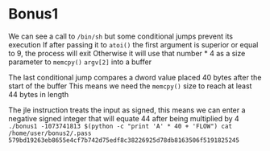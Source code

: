# Bonus1

We can see a call to `/bin/sh` but some conditional jumps prevent its execution
If after passing it to `atoi()` the first argument is superior or equal to 9, the process will exit
Otherwise it will use that number * 4 as a size parameter to `memcpy()` `argv[2]` into a buffer

The last conditional jump compares a dword value placed 40 bytes after the start of the buffer
This means we need the `memcpy()` size to reach at least 44 bytes in length

The jle instruction treats the input as signed, this means we can enter a negative signed integer that will equate 44 after being multiplied by 4
``
./bonus1 -1073741813 $(python -c "print 'A' * 40 + 'FLOW")
cat /home/user/bonus2/.pass
579bd19263eb8655e4cf7b742d75edf8c38226925d78db8163506f5191825245
``
